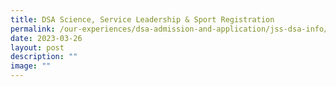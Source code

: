 ```yaml
---
title: DSA Science, Service Leadership & Sport Registration
permalink: /our-experiences/dsa-admission-and-application/jss-dsa-info/
date: 2023-03-26
layout: post
description: ""
image: ""
---
```

